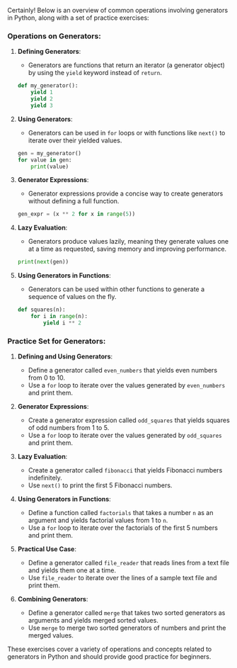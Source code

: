 Certainly! Below is an overview of common operations involving generators in Python, along with a set of practice exercises:

### Operations on Generators:

1. **Defining Generators**:
   - Generators are functions that return an iterator (a generator object) by using the `yield` keyword instead of `return`.
   ```python
   def my_generator():
       yield 1
       yield 2
       yield 3
   ```

2. **Using Generators**:
   - Generators can be used in `for` loops or with functions like `next()` to iterate over their yielded values.
   ```python
   gen = my_generator()
   for value in gen:
       print(value)
   ```

3. **Generator Expressions**:
   - Generator expressions provide a concise way to create generators without defining a full function.
   ```python
   gen_expr = (x ** 2 for x in range(5))
   ```

4. **Lazy Evaluation**:
   - Generators produce values lazily, meaning they generate values one at a time as requested, saving memory and improving performance.
   ```python
   print(next(gen))
   ```

5. **Using Generators in Functions**:
   - Generators can be used within other functions to generate a sequence of values on the fly.
   ```python
   def squares(n):
       for i in range(n):
           yield i ** 2
   ```

### Practice Set for Generators:

1. **Defining and Using Generators**:
   - Define a generator called `even_numbers` that yields even numbers from 0 to 10.
   - Use a `for` loop to iterate over the values generated by `even_numbers` and print them.

2. **Generator Expressions**:
   - Create a generator expression called `odd_squares` that yields squares of odd numbers from 1 to 5.
   - Use a `for` loop to iterate over the values generated by `odd_squares` and print them.

3. **Lazy Evaluation**:
   - Create a generator called `fibonacci` that yields Fibonacci numbers indefinitely.
   - Use `next()` to print the first 5 Fibonacci numbers.

4. **Using Generators in Functions**:
   - Define a function called `factorials` that takes a number `n` as an argument and yields factorial values from 1 to `n`.
   - Use a `for` loop to iterate over the factorials of the first 5 numbers and print them.

5. **Practical Use Case**:
   - Define a generator called `file_reader` that reads lines from a text file and yields them one at a time.
   - Use `file_reader` to iterate over the lines of a sample text file and print them.

6. **Combining Generators**:
   - Define a generator called `merge` that takes two sorted generators as arguments and yields merged sorted values.
   - Use `merge` to merge two sorted generators of numbers and print the merged values.

These exercises cover a variety of operations and concepts related to generators in Python and should provide good practice for beginners.